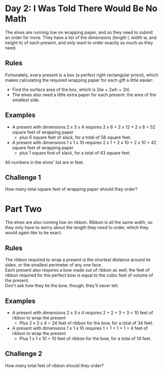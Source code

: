 # Day 2: I Was Told There Would Be No Math

The elves are running low on wrapping paper, and so they need to submit an order for more. 
They have a list of the dimensions (length l, width w, and height h) of each present, and only want to order exactly as much as they need.

## Rules

Fortunately, every present is a box (a perfect right rectangular prism), 
which makes calculating the required wrapping paper for each gift a little easier: 
* Find the surface area of the box, which is 2*l*w + 2*w*h + 2*h*l. 
* The elves also need a little extra paper for each present: the area of the smallest side.

## Examples

* A present with dimensions 2 x 3 x 4 requires 2 x 6 + 2 x 12 + 2 x 8 = 52 square feet of wrapping paper 
    * plus 6 square feet of slack, for a total of 58 square feet.
* A present with dimensions 1 x 1 x 10 requires 2 x 1 + 2 x 10 + 2 x 10 = 42 square feet of wrapping paper 
    * plus 1 square foot of slack, for a total of 43 square feet.

All numbers in the elves' list are in feet. 

## Challenge 1

How many total square feet of wrapping paper should they order?

# Part Two

The elves are also running low on ribbon. 
Ribbon is all the same width, so they only have to worry about the length they need to order, which they would again like to be exact.

## Rules

The ribbon required to wrap a present is the shortest distance around its sides, 
or the smallest perimeter of any one face. <br>
Each present also requires a bow made out of ribbon as well; 
the feet of ribbon required for the perfect bow is equal to the cubic feet of volume of the present. <br>
Don't ask how they tie the bow, though; they'll never tell.

## Examples

* A present with dimensions 2 x 3 x 4 requires 2 + 2 + 3 + 3 = 10 feet of ribbon to wrap the present 
    * Plus 2 x 3 x 4 = 24 feet of ribbon for the bow, for a total of 34 feet.
* A present with dimensions 1 x 1 x 10 requires 1 + 1 + 1 + 1 = 4 feet of ribbon to wrap the present 
    * Plus 1 x 1 x 10 = 10 feet of ribbon for the bow, for a total of 14 feet.

## Challenge 2

How many total feet of ribbon should they order?